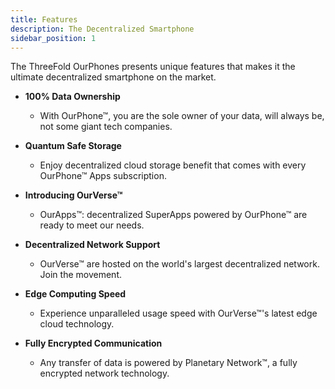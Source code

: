 ```yaml
---
title: Features
description: The Decentralized Smartphone
sidebar_position: 1
---
```


The ThreeFold OurPhones presents unique features that makes it the ultimate decentralized smartphone on the market.

- **100% Data Ownership**
  - With OurPhone™, you are the sole owner of your data, will always be, not some giant tech companies.

- **Quantum Safe Storage**
  - Enjoy decentralized cloud storage benefit that comes with every OurPhone™ Apps subscription.

- **Introducing OurVerse™**
  - OurApps™: decentralized SuperApps powered by OurPhone™ are ready to meet our needs.

- **Decentralized Network Support**
  - OurVerse™ are hosted on the world's largest decentralized network. Join the movement.

- **Edge Computing Speed**
  - Experience unparalleled usage speed with OurVerse™'s latest edge cloud technology.

- **Fully Encrypted Communication**
  - Any transfer of data is powered by Planetary Network™, a fully encrypted network technology.